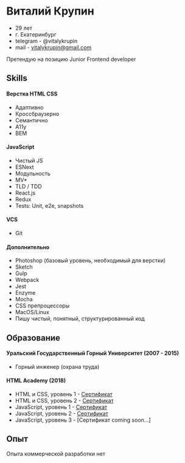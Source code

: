 # Виталий Крупин

- 29 лет
- г. Екатеринбург
- telegram - @vitalykrupin
- mail - vitalykrupin@gmail.com

Претендую на позицию Junior Frontend developer


## Skills

#### Верстка HTML CSS

- Адаптивно
- Кроссбраузерно
- Семантично
- A11y
- BEM 

#### JavaScript

- Чистый JS
- ESNext
- Модульность
- MV*
- TLD / TDD 
- React.js
- Redux
- Tests: Unit, e2e, snapshots

#### VCS

- Git

#### Дополнительно

- Photoshop (базовый уровень, необходимый для верстки)
- Sketch
- Gulp
- Webpack
- Jest
- Enzyme
- Mocha
- CSS препроцессоры
- MacOS/Linux
- Пишу чистый, понятный, структурированный код


## Образование

#### Уральский Государственный Горный Университет (2007 - 2015)

- Горный инженер (охрана труда)

#### HTML Academy (2018)

- HTML и CSS, уровень 1 - [Сертификат](https://assets.htmlacademy.ru/certificates/intensive/67/319049.pdf)
- HTML и CSS, уровень 2 - [Сертификат](https://assets.htmlacademy.ru/certificates/intensive/71/319049.pdf)
- JavaScript, уровень 1 - [Сертификат](https://assets.htmlacademy.ru/certificates/intensive/83/319049.pdf)
- JavaScript, уровень 2 - [Сертификат](https://assets.htmlacademy.ru/certificates/intensive/99/319049.pdf)
- JavaScript, уровень 3 - [Сертификат coming soon...]


## Опыт

Опыта коммерческой разработки нет

